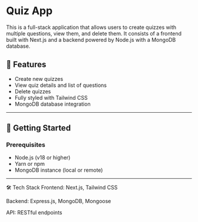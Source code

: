 # Quiz App

This is a full-stack application that allows users to create quizzes with multiple questions, view them, and delete them. It consists of a frontend built with Next.js and a backend powered by Node.js with a MongoDB database.

## 🧠 Features

- Create new quizzes
- View quiz details and list of questions
- Delete quizzes
- Fully styled with Tailwind CSS
- MongoDB database integration

---

## 🚀 Getting Started

### Prerequisites

- Node.js (v18 or higher)
- Yarn or npm
- MongoDB instance (local or remote)

---

🛠 Tech Stack
Frontend: Next.js, Tailwind CSS

Backend: Express.js, MongoDB, Mongoose

API: RESTful endpoints
